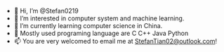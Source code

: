 - 👋 Hi, I’m @Stefan0219
- 👀 I’m interested in computer system and machine learning.
- 🌱 I’m currently learning computer science in China.
- 💞️ Mostly used programing language are C C++ Java Python
- 📫 You are very welcomed to email me at StefanTian02@outlook.com!

<!---
Stefan0219/Stefan0219 is a ✨ special ✨ repository because its `README.md` (this file) appears on your GitHub profile.
You can click the Preview link to take a look at your changes.
--->
